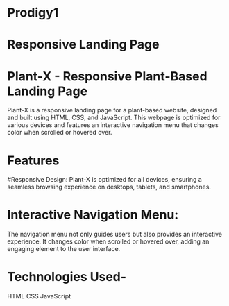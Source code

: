 # Prodigy1
# Responsive Landing Page
# Plant-X - Responsive Plant-Based Landing Page
Plant-X is a responsive landing page for a plant-based website, designed and built using HTML, CSS, and JavaScript. This webpage is optimized for various devices and features an interactive navigation menu that changes color when scrolled or hovered over.

# Features
#Responsive Design:
Plant-X is optimized for all devices, ensuring a seamless browsing experience on desktops, tablets, and smartphones.
# Interactive Navigation Menu:
The navigation menu not only guides users but also provides an interactive experience. It changes color when scrolled or hovered over, adding an engaging element to the user interface.
# Technologies Used-
HTML
CSS
JavaScript
